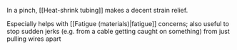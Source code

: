 In a pinch, [[Heat-shrink tubing]] makes a decent strain relief.

Especially helps with [[Fatigue (materials)|fatigue]] concerns; also useful to stop sudden jerks (e.g. from a cable getting caught on something) from just pulling wires apart